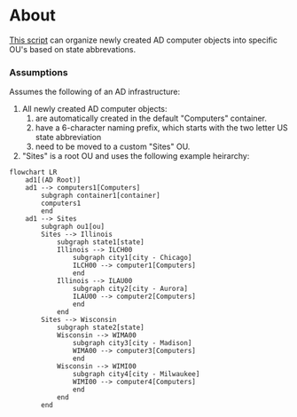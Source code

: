 # About

[This script](Move-ComputersByStateSiteCode.ps1) can organize newly created AD computer objects into specific OU's based on state abbrevations.

### Assumptions

Assumes the following of an AD infrastructure:
1. All newly created AD computer objects:
    1. are automatically created in the default "Computers" container.
    2. have a 6-character naming prefix, which starts with the two letter US state abbreviation
    3. need to be moved to a custom "Sites" OU.
2. "Sites" is a root OU and uses the following example heirarchy:
```mermaid
flowchart LR
    ad1[(AD Root)]
    ad1 --> computers1[Computers]
        subgraph container1[container]
        computers1
        end
    ad1 --> Sites
        subgraph ou1[ou]
        Sites --> Illinois
            subgraph state1[state]
            Illinois --> ILCH00
                subgraph city1[city - Chicago]
                ILCH00 --> computer1[Computers]
                end
            Illinois --> ILAU00
                subgraph city2[city - Aurora]
                ILAU00 --> computer2[Computers]
                end
            end
        Sites --> Wisconsin
            subgraph state2[state]
            Wisconsin --> WIMA00
                subgraph city3[city - Madison]
                WIMA00 --> computer3[Computers]
                end
            Wisconsin --> WIMI00
                subgraph city4[city - Milwaukee]
                WIMI00 --> computer4[Computers]
                end
            end
        end
```
